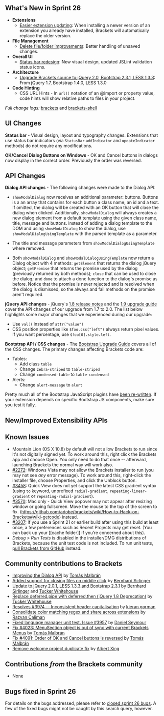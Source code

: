 What's New in Sprint 26
-----------------------
* **Extensions**
    * [Easier extension updating](https://trello.com/card/2-extension-listing-update/4f90a6d98f77505d7940ce88/877): When installing a newer version of an extension you already have installed, Brackets will automatically replace the older version.
* **File Management**
    * [Delete file/folder improvements](https://trello.com/card/2-delete-file-folder/4f90a6d98f77505d7940ce88/382): Better handling of unsaved changes.
* **Overall UI**
    * [Status bar redesign](https://trello.com/card/1-ux-implement-status-bar/4f90a6d98f77505d7940ce88/808): New visual design, updated JSLint validation status icons.
* **Architecture**
    * [Upgrade Brackets source to jQuery 2.0, Bootstrap 2.3.1, LESS 1.3.3](https://trello.com/card/3-upgrade-jquery-less-bootstrap/4f90a6d98f77505d7940ce88/813): From jQuery 1.7, Bootstrap 1.4.0, LESS 1.3.0
* **Code Hinting**
    * CSS URL Hints - In `url()` notation of an @import or property value, code hints will show relative paths to files in your project.


_Full change logs:_ [brackets](https://github.com/adobe/brackets/compare/sprint-25...sprint-26#commits_bucket) and [brackets-shell](https://github.com/adobe/brackets-shell/compare/sprint-25...sprint-26#commits_bucket)


UI Changes
----------
**Status bar** - Visual design, layout and typography changes. Extensions that use status bar indicators (via ``StatusBar`` ``addIndicator`` and ``updateIndicator`` methods) do not require any modifications.

**OK/Cancel Dialog Buttons on Windows** - OK and Cancel buttons in dialogs now display in the correct order. Previously the order was reversed.

API Changes
-----------
**Dialog API changes** - The following changes were made to the Dialog API:
* `showModalDialog` now receives an additional parameter: buttons. Buttons is a an array that contains for each button a class name, an id and a text. If omitted, the dialog will be created with an OK button that will close the dialog when clicked. Additionally, `showModalDialog` will always creates a new dialog element from a default template using the given class name, title, message and buttons. Instead of adding a dialog template to the DOM and using `showModalDialog` to show the dialog, use `showModalDialogUsingTemplate` with the parsed template as a parameter.

* The title and message parameters from `showModalDialogUsingTemplate` where removed.

* Both `showModalDialog` and `showModalDialogUsingTemplate` now return a Dialog object with 4 methods: `getElement` that returns the dialog jQuery object; `getPromise` that returns the promise used by the dialog (previously returned by both methods); `close` that can be used to close the dialog; and `done` to attach a done function to the dialog's promise as before. Notice that the promise is never rejected and is resolved when the dialog is dismissed, so the always and fail methods on the promise aren't required.

**jQuery API changes** - jQuery's [1.8 release notes](http://blog.jquery.com/2012/08/09/jquery-1-8-released/) and the [1.9 upgrade guide](http://jquery.com/upgrade-guide/1.9/) cover the API changes of our upgrade from 1.7 to 2.0. The list below highlights some major changes that we experienced during our upgrade:
 * Use `val()` instead of `attr("value")`
 * CSS position properties like `$foo.css("left")` always return pixel values. If you want percentage, use `$foo[0].style.left`.

**Bootstrap API / CSS changes** - 
The [Bootstrap Upgrade Guide](http://twitter.github.io/bootstrap/upgrading.html) covers all of the CSS changes. The primary changes affecting Brackets code are:
* Tables:
  * Add class `table`
  * Change `zebra-striped` to `table-striped`
  * Change `condensed-table` to `table-condensed`
* Alerts:
  * Change `alert-message` to `alert`

Pretty much all of the Bootstrap JavaScript plugins have [been re-written](http://twitter.github.io/bootstrap/upgrading.html#javascript). If your extension depends on specific Bootstrap JS components, make sure you test it fully.

New/Improved Extensibility APIs
-------------------------------


Known Issues
------------
* Mountain Lion (OS X 10.8) by default will not allow Brackets to run since it's not digitally signed yet. To work around this, right click the Brackets app and choose Open. You only need to do that once -- afterward, launching Brackets the normal way will work also.
* [#2272](https://github.com/adobe/brackets/issues/2272): Windows Vista may not allow the Brackets installer to run (you may not see _any_ error message). To work around this, right-click the installer file, choose Properties, and click the Unblock button.
* [#3458](https://github.com/adobe/brackets/issues/3458): Quick View does not yet support the latest CSS gradient syntax (using `to` keyword, unprefixed `radial-gradient`, `repeating-linear-gradient` or `repeating-radial-gradient`).
* [#3570](https://github.com/adobe/brackets/issues/3570): Mac only - Quick View popover may not appear after resizing window or going fullscreen. Move the mouse to the top of the screen to fix.
(https://github.com/adobe/brackets/wiki/How-to-Hack-on-Brackets#wiki-getcode) instead.
* [#3207](https://github.com/adobe/brackets/issues/3207): If you use a Sprint 21 or earlier build after using this build at least once, a few preferences such as Recent Projects may get reset. (You can back up your [[cache folder]] if you're concerned about this).
* _Debug > Run Tests_ is disabled in the installer/DMG distributions of Brackets, because the unit test code is not included. To run unit tests, [pull Brackets from GitHub](https://github.com/adobe/brackets/wiki/How-to-Hack-on-Brackets#wiki-getcode) instead.


Community contributions to Brackets
-----------------------------------
* [Improving the Dialog API](https://github.com/adobe/brackets/pull/3086) by [Tomás Malbrán](https://github.com/TomMalbran)
* [Added support for closing files on middle click](https://github.com/adobe/brackets/pull/3901) by [Bernhard Sirlinger](https://github.com/WebsiteDeveloper)
* [Update to jQuery 2.0.1, LESS 1.3.3 and Bootstrap 2.3.1](https://github.com/adobe/brackets/pull/4054) by [Bernhard Sirlinger](https://github.com/WebsiteDeveloper) and [Tucker Whitehouse](https://github.com/TuckerWhitehouse)
* [Replace deferred.pipe with deferred.then (jQuery 1.8 Deprecation)](https://github.com/adobe/brackets/pull/4028) by [Tucker Whitehouse](https://github.com/TuckerWhitehouse)
* [Resolves #3974 -- Inconsistent header capitalisation](https://github.com/adobe/brackets/pull/4069) by [kieran gorman](https://github.com/kjgorman)
* [Consolidate color matching regex and share across extensions](https://github.com/adobe/brackets/pull/4079) by [Razvan Caliman](https://github.com/oslego)
* [Fixed language manager unit test. Issue #3957](https://github.com/adobe/brackets/pull/4106) by [Daniel Seymour](https://github.com/DaBungalow)
* [Fix #4023: MenuSection object is out of sync with current Brackets Menus](https://github.com/adobe/brackets/pull/4112) by [Tomás Malbrán](https://github.com/TomMalbran)
* [Fix #4091: Order of OK and Cancel buttons is reversed](https://github.com/adobe/brackets/pull/4113) by [Tomás Malbrán](https://github.com/TomMalbran)
* [Remove welcome project duplicate fix](https://github.com/adobe/brackets/pull/3317) by [Albert Xing](https://github.com/albertxing)

Contributions _from_ the Brackets community
-------------------------------------------

* None

Bugs fixed in Sprint 26
-----------------------
For details on the bugs addressed, please refer to [closed sprint 26 bugs](https://github.com/adobe/brackets/issues?labels=&milestone=13&state=closed). A few of the fixed bugs might not be caught by this search query, however.